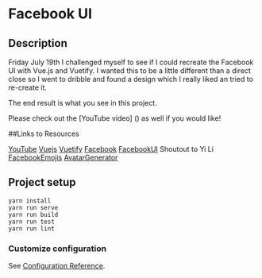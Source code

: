 # Facebook UI

## Description
Friday July 19th I challenged myself to see if I could recreate the Facebook UI with Vue.js and Vuetify. I wanted this to be a little different than a direct close so I went to dribble and found a design which I really liked an tried to re-create it.

The end result is what you see in this project. 

Please check out the [YouTube video] () as well if you would like!

##Links to Resources

[YouTube]()
[Vuejs]()
[Vuetify]()
[Facebook]()
[FacebookUI](https://dribbble.com/shots/5905328-Facebook-Concept-Home)
Shoutout to Yi Li
[FacebookEmojis](https://emojipedia.org/messenger/1.0/)
[AvatarGenerator](https://avatarmaker.com/)


## Project setup
```
yarn install
yarn run serve
yarn run build
yarn run test
yarn run lint
```



### Customize configuration
See [Configuration Reference](https://cli.vuejs.org/config/).

